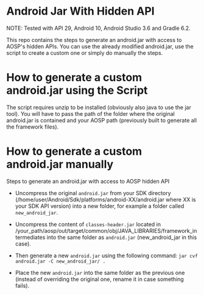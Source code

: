 # Android Jar With Hidden API

NOTE: Tested with API 29, Android 10, Android Studio 3.6 and Gradle 6.2.

This repo contains the steps to generate an android.jar with access to AOSP's hidden APIs. You can use the already modified android.jar, use the script to create a custom one or simply do manually the steps.

# How to generate a custom android.jar using the Script

The script requires unzip to be installed (obviously also java to use the jar tool). You will have to pass the path of the folder where the original android.jar is contained and your AOSP path (previously built to generate all the framework files).

# How to generate a custom android.jar manually

Steps to generate an android.jar with access to AOSP hidden API

- Uncompress the original `android.jar` from your SDK directory (/home/user/Android/Sdk/platforms/android-XX/android.jar where XX is your SDK API version) into a new folder, for example a folder called `new_android_jar`.

- Uncompress the content of `classes-header.jar` located in /your_path/aosp/out/target/common/obj/JAVA_LIBRARIES/framework_intermediates into the same folder as `android.jar` (new_android_jar in this case).

- Then generate a new `android.jar` using the following command: `jar cvf android.jar -C new_android_jar/ .`

- Place the new `android.jar` into the same folder as the previous one (instead of overriding the original one, rename it in case something fails).
